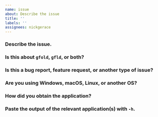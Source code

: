 ```yaml
---
name: issue
about: Describe the issue
title: ''
labels: ''
assignees: nickgerace
---
```


### Describe the issue.
<!--answer-here-->

### Is this about `gfold`, `gfld`, or both?
<!--answer-here-->

### Is this a bug report, feature request, or another type of issue?
<!--answer-here-->

### Are you using Windows, macOS, Linux, or another OS?
<!--answer-here-->

### How did you obtain the application?
<!--answer-here-->

### Paste the output of the relevant application(s) with `-h`.
<!--answer-here-->

